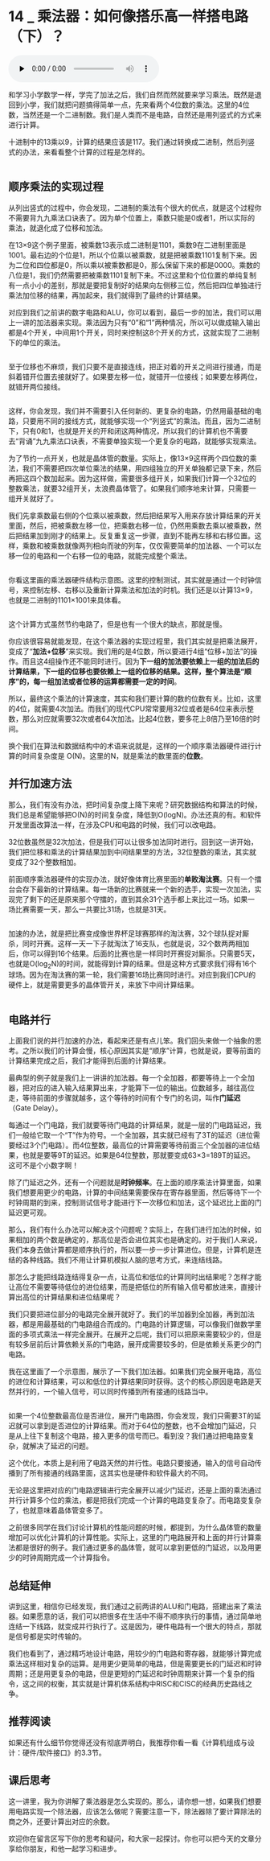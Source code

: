 # 14 _ 乘法器：如何像搭乐高一样搭电路（下）？

<audio id="audio" title="14 | 乘法器：如何像搭乐高一样搭电路（下）？" controls="" preload="none"><source id="mp3" src="https://static001.geekbang.org/resource/audio/9f/01/9f3414356b443bc6f0ef76a5b8a07f01.mp3"></audio>

和学习小学数学一样，学完了加法之后，我们自然而然就要来学习乘法。既然是退回到小学，我们就把问题搞得简单一点，先来看两个4位数的乘法。这里的4位数，当然还是一个二进制数。我们是人类而不是电路，自然还是用列竖式的方式来进行计算。

十进制中的13乘以9，计算的结果应该是117。我们通过转换成二进制，然后列竖式的办法，来看看整个计算的过程是怎样的。

<img src="https://static001.geekbang.org/resource/image/49/4b/498fdfa2dc95631068d65e0ff5769c4b.jpg" alt="">

## 顺序乘法的实现过程

从列出竖式的过程中，你会发现，二进制的乘法有个很大的优点，就是这个过程你不需要背九九乘法口诀表了。因为单个位置上，乘数只能是0或者1，所以实际的乘法，就退化成了位移和加法。

在13×9这个例子里面，被乘数13表示成二进制是1101，乘数9在二进制里面是1001。最右边的个位是1，所以个位乘以被乘数，就是把被乘数1101复制下来。因为二位和四位都是0，所以乘以被乘数都是0，那么保留下来的都是0000。乘数的八位是1，我们仍然需要把被乘数1101复制下来。不过这里和个位位置的单纯复制有一点小小的差别，那就是要把复制好的结果向左侧移三位，然后把四位单独进行乘法加位移的结果，再加起来，我们就得到了最终的计算结果。

对应到我们之前讲的数字电路和ALU，你可以看到，最后一步的加法，我们可以用上一讲的加法器来实现。乘法因为只有“0”和“1”两种情况，所以可以做成输入输出都是4个开关，中间用1个开关，同时来控制这8个开关的方式，这就实现了二进制下的单位的乘法。

<img src="https://static001.geekbang.org/resource/image/02/9c/02ae32716bc3bf165d177dfe80d2c09c.jpg" alt="">

至于位移也不麻烦，我们只要不是直接连线，把正对着的开关之间进行接通，而是斜着错开位置去接就好了。如果要左移一位，就错开一位接线；如果要左移两位，就错开两位接线。

<img src="https://static001.geekbang.org/resource/image/e4/95/e4c7ddb75731030930d38adf967b2d95.jpg" alt="">

这样，你会发现，我们并不需要引入任何新的、更复杂的电路，仍然用最基础的电路，只要用不同的接线方式，就能够实现一个“列竖式”的乘法。而且，因为二进制下，只有0和1，也就是开关的开和闭这两种情况，所以我们的计算机也不需要去“背诵”九九乘法口诀表，不需要单独实现一个更复杂的电路，就能够实现乘法。

为了节约一点开关，也就是晶体管的数量。实际上，像13×9这样两个四位数的乘法，我们不需要把四次单位乘法的结果，用四组独立的开关单独都记录下来，然后再把这四个数加起来。因为这样做，需要很多组开关，如果我们计算一个32位的整数乘法，就要32组开关，太浪费晶体管了。如果我们顺序地来计算，只需要一组开关就好了。

我们先拿乘数最右侧的个位乘以被乘数，然后把结果写入用来存放计算结果的开关里面，然后，把被乘数左移一位，把乘数右移一位，仍然用乘数去乘以被乘数，然后把结果加到刚才的结果上。反复重复这一步骤，直到不能再左移和右移位置。这样，乘数和被乘数就像两列相向而驶的列车，仅仅需要简单的加法器、一个可以左移一位的电路和一个右移一位的电路，就能完成整个乘法。

<img src="https://static001.geekbang.org/resource/image/cb/e9/cb809de19088d08767279715f07482e9.jpg" alt="">

你看这里画的乘法器硬件结构示意图。这里的控制测试，其实就是通过一个时钟信号，来控制左移、右移以及重新计算乘法和加法的时机。我们还是以计算13×9，也就是二进制的1101×1001来具体看。

<img src="https://static001.geekbang.org/resource/image/06/71/0615e5e4406617ee6584adbb929f9571.jpeg" alt="">

这个计算方式虽然节约电路了，但是也有一个很大的缺点，那就是慢。

你应该很容易就能发现，在这个乘法器的实现过程里，我们其实就是把乘法展开，变成了“**加法+位移**”来实现。我们用的是4位数，所以要进行4组“位移+加法”的操作。而且这4组操作还不能同时进行。因为**下一组的加法要依赖上一组的加法后的计算结果，下一组的位移也要依赖上一组的位移的结果。这样，整个算法是“顺序”的，每一组加法或者位移的运算都需要一定的时间**。

所以，最终这个乘法的计算速度，其实和我们要计算的数的位数有关。比如，这里的4位，就需要4次加法。而我们的现代CPU常常要用32位或者是64位来表示整数，那么对应就需要32次或者64次加法。比起4位数，要多花上8倍乃至16倍的时间。

换个我们在算法和数据结构中的术语来说就是，这样的一个顺序乘法器硬件进行计算的时间复杂度是 O(N)。这里的N，就是乘法的数里面的**位数**。

## 并行加速方法

那么，我们有没有办法，把时间复杂度上降下来呢？研究数据结构和算法的时候，我们总是希望能够把O(N)的时间复杂度，降低到O(logN)。办法还真的有。和软件开发里面改算法一样，在涉及CPU和电路的时候，我们可以改电路。

32位数虽然是32次加法，但是我们可以让很多加法同时进行。回到这一讲开始，我们把位移和乘法的计算结果加到中间结果里的方法，32位整数的乘法，其实就变成了32个整数相加。

前面顺序乘法器硬件的实现办法，就好像体育比赛里面的**单败淘汰赛**。只有一个擂台会存下最新的计算结果。每一场新的比赛就来一个新的选手，实现一次加法，实现完了剩下的还是原来那个守擂的，直到其余31个选手都上来比过一场。如果一场比赛需要一天，那么一共要比31场，也就是31天。

<img src="https://static001.geekbang.org/resource/image/07/ef/07f7b0eedbf1a00fc72be7e2bd0d96ef.jpg" alt="">

加速的办法，就是把比赛变成像世界杯足球赛那样的淘汰赛，32个球队捉对厮杀，同时开赛。这样一天一下子就淘汰了16支队，也就是说，32个数两两相加后，你可以得到16个结果。后面的比赛也是一样同时开赛捉对厮杀。只需要5天，也就是O(log<sub>2</sub>N)的时间，就能得到计算的结果。但是这种方式要求我们得有16个球场。因为在淘汰赛的第一轮，我们需要16场比赛同时进行。对应到我们CPU的硬件上，就是需要更多的晶体管开关，来放下中间计算结果。

<img src="https://static001.geekbang.org/resource/image/66/98/6646b90ea563c6b87dc20bbd81c54b98.jpeg" alt="">

## 电路并行

上面我们说的并行加速的办法，看起来还是有点儿笨。我们回头来做一个抽象的思考。之所以我们的计算会慢，核心原因其实是“顺序”计算，也就是说，要等前面的计算结果完成之后，我们才能得到后面的计算结果。

最典型的例子就是我们上一讲讲的加法器。每一个全加器，都要等待上一个全加器，把对应的进入输入结果算出来，才能算下一位的输出。位数越多，越往高位走，等待前面的步骤就越多，这个等待的时间有个专门的名词，叫作**门延迟**（Gate Delay）。

每通过一个门电路，我们就要等待门电路的计算结果，就是一层的门电路延迟，我们一般给它取一个“T”作为符号。一个全加器，其实就已经有了3T的延迟（进位需要经过3个门电路）。而4位整数，最高位的计算需要等待前面三个全加器的进位结果，也就是要等9T的延迟。如果是64位整数，那就要变成63×3=189T的延迟。这可不是个小数字啊！

除了门延迟之外，还有一个问题就是**时钟频率**。在上面的顺序乘法计算里面，如果我们想要用更少的电路，计算的中间结果需要保存在寄存器里面，然后等待下一个时钟周期的到来，控制测试信号才能进行下一次移位和加法，这个延迟比上面的门延迟更可观。

那么，我们有什么办法可以解决这个问题呢？实际上，在我们进行加法的时候，如果相加的两个数是确定的，那高位是否会进位其实也是确定的。对于我们人来说，我们本身去做计算都是顺序执行的，所以要一步一步计算进位。但是，计算机是连结的各种线路。我们不用让计算机模拟人脑的思考方式，来连结线路。

那怎么才能把线路连结得复杂一点，让高位和低位的计算同时出结果呢？怎样才能让高位不需要等待低位的进位结果，而是把低位的所有输入信号都放进来，直接计算出高位的计算结果和进位结果呢？

我们只要把进位部分的电路完全展开就好了。我们的半加器到全加器，再到加法器，都是用最基础的门电路组合而成的。门电路的计算逻辑，可以像我们做数学里面的多项式乘法一样完全展开。在展开之后呢，我们可以把原来需要较少的，但是有较多层前后计算依赖关系的门电路，展开成需要较多的，但是依赖关系更少的门电路。

我在这里画了一个示意图，展示了一下我们加法器。如果我们完全展开电路，高位的进位和计算结果，可以和低位的计算结果同时获得。这个的核心原因是电路是天然并行的，一个输入信号，可以同时传播到所有接通的线路当中。

<img src="https://static001.geekbang.org/resource/image/0c/69/0c2c69f9bbd1d8eca36f560cbe092169.jpg" alt="">

如果一个4位整数最高位是否进位，展开门电路图，你会发现，我们只需要3T的延迟就可以拿到是否进位的计算结果。而对于64位的整数，也不会增加门延迟，只是从上往下复制这个电路，接入更多的信号而已。看到没？我们通过把电路变复杂，就解决了延迟的问题。

这个优化，本质上是利用了电路天然的并行性。电路只要接通，输入的信号自动传播到了所有接通的线路里面，这其实也是硬件和软件最大的不同。

无论是这里把对应的门电路逻辑进行完全展开以减少门延迟，还是上面的乘法通过并行计算多个位的乘法，都是把我们完成一个计算的电路变复杂了。而电路变复杂了，也就意味着晶体管变多了。

之前很多同学在我们讨论计算机的性能问题的时候，都提到，为什么晶体管的数量增加可以优化计算机的计算性能。实际上，这里的门电路展开和上面的并行计算乘法都是很好的例子。我们通过更多的晶体管，就可以拿到更低的门延迟，以及用更少的时钟周期完成一个计算指令。

## 总结延伸

讲到这里，相信你已经发现，我们通过之前两讲的ALU和门电路，搭建出来了乘法器。如果愿意的话，我们可以把很多在生活中不得不顺序执行的事情，通过简单地连结一下线路，就变成并行执行了。这是因为，硬件电路有一个很大的特点，那就是信号都是实时传输的。

我们也看到了，通过精巧地设计电路，用较少的门电路和寄存器，就能够计算完成乘法这样相对复杂的运算。是用更少更简单的电路，但是需要更长的门延迟和时钟周期；还是用更复杂的电路，但是更短的门延迟和时钟周期来计算一个复杂的指令，这之间的权衡，其实就是计算机体系结构中RISC和CISC的经典历史路线之争。

## 推荐阅读

如果还有什么细节你觉得还没有彻底弄明白，我推荐你看一看《计算机组成与设计：硬件/软件接口》的3.3节。

## 课后思考

这一讲里，我为你讲解了乘法器是怎么实现的。那么，请你想一想，如果我们想要用电路实现一个除法器，应该怎么做呢？需要注意一下，除法器除了要计算除法的商之外，还要计算出对应的余数。

欢迎你在留言区写下你的思考和疑问，和大家一起探讨。你也可以把今天的文章分享给你朋友，和他一起学习和进步。
